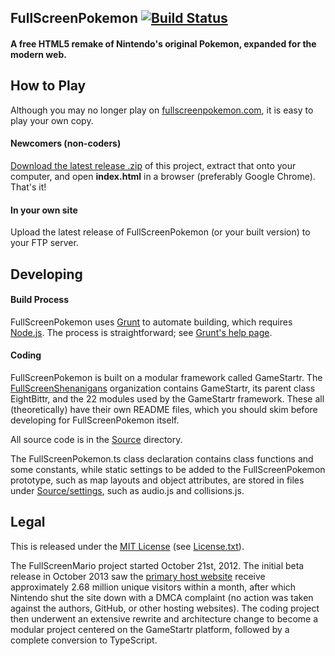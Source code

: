 ## FullScreenPokemon [![Build Status](https://travis-ci.org/FullScreenShenanigans/FullScreenPokemon.svg?branch=typescript)](https://travis-ci.org/FullScreenShenanigans/FullScreenPokemon)

#### A free HTML5 remake of Nintendo's original Pokemon, expanded for the modern web. 


## How to Play

Although you may no longer play on [fullscreenpokemon.com](http://www.fullscreenpokemon.com), it is easy to play your own copy.

#### Newcomers (non-coders)

[Download the latest release .zip](https://github.com/FullScreenShenanigans/FullScreenPokemon/releases) of this project, extract that onto your computer, and open **index.html** in a browser (preferably Google Chrome). That's it!

#### In your own site

Upload the latest release of FullScreenPokemon (or your built version) to your FTP server. 


## Developing

#### Build Process

FullScreenPokemon uses [Grunt](http://gruntjs.com/) to automate building, which requires [Node.js](https://nodejs.org/en/). The process is straightforward; see [Grunt's help page](http://gruntjs.com/getting-started).

#### Coding

FullScreenPokemon is built on a modular framework called GameStartr. The [FullScreenShenanigans](https://github.com/FullScreenShenanigans/) organization contains GameStartr, its parent class EightBittr, and the 22 modules used by the GameStartr framework. These all (theoretically) have their own README files, which you should skim before developing for FullScreenPokemon itself.

All source code is in the [Source](Source/) directory.

The FullScreenPokemon.ts class declaration contains class functions and some constants, while static settings to be added to the FullScreenPokemon prototype, such as map layouts and object attributes, are stored in files under [Source/settings](Source/settings), such as audio.js and collisions.js.


## Legal

This is released under the [MIT License](http://mit-license.org/) (see [License.txt](LICENSE.txt)). 

The FullScreenMario project started October 21st, 2012. The initial beta release in October 2013 saw the [primary host website](http://www.fullscreenmario.com) receive approximately 2.68 million unique visitors within a month, after which Nintendo shut the site down with a DMCA complaint (no action was taken against the authors, GitHub, or other hosting websites). The coding project then underwent an extensive rewrite and architecture change to become a modular project centered on the GameStartr platform, followed by a complete conversion to TypeScript.
